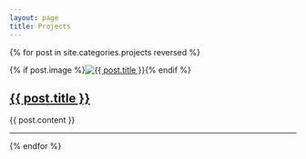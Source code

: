 ```yaml
---
layout: page
title: Projects
---
```


{% for post in site.categories.projects reversed %}
<div class="project">
  {% if post.image %}<a href="{{ post.link }}"><img src="/img/{{ post.image }}" alt="{{ post.title }}"></a>{% endif %}
  <h2 class="project-heading"><a href="{{ post.link }}">{{ post.title }}</a></h2>
  {{ post.content }}
</div>
<hr>
{% endfor %}